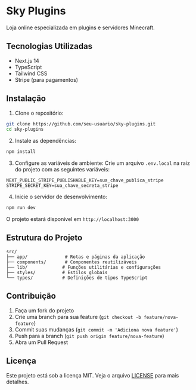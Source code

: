 # Sky Plugins

Loja online especializada em plugins e servidores Minecraft.

## Tecnologias Utilizadas

- Next.js 14
- TypeScript
- Tailwind CSS
- Stripe (para pagamentos)

## Instalação

1. Clone o repositório:
```bash
git clone https://github.com/seu-usuario/sky-plugins.git
cd sky-plugins
```

2. Instale as dependências:
```bash
npm install
```

3. Configure as variáveis de ambiente:
Crie um arquivo `.env.local` na raiz do projeto com as seguintes variáveis:
```
NEXT_PUBLIC_STRIPE_PUBLISHABLE_KEY=sua_chave_publica_stripe
STRIPE_SECRET_KEY=sua_chave_secreta_stripe
```

4. Inicie o servidor de desenvolvimento:
```bash
npm run dev
```

O projeto estará disponível em `http://localhost:3000`

## Estrutura do Projeto

```
src/
├── app/              # Rotas e páginas da aplicação
├── components/       # Componentes reutilizáveis
├── lib/             # Funções utilitárias e configurações
├── styles/          # Estilos globais
└── types/           # Definições de tipos TypeScript
```

## Contribuição

1. Faça um fork do projeto
2. Crie uma branch para sua feature (`git checkout -b feature/nova-feature`)
3. Commit suas mudanças (`git commit -m 'Adiciona nova feature'`)
4. Push para a branch (`git push origin feature/nova-feature`)
5. Abra um Pull Request

## Licença

Este projeto está sob a licença MIT. Veja o arquivo [LICENSE](LICENSE) para mais detalhes.

